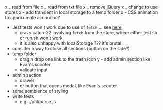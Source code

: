 x _ read from file
x _ read from txt file
x _ remove jQuery
x _ change to use stores
x - add transient in local storage to a temp folder
x - CSS animation to approximate accordion?

- Jest tests won't work due to use of `fetch` ... see [here](https://stackoverflow.com/questions/49618484/jest-typeerror-fetch-is-not-a-function)
    - crazy catch-22 involving `fetch` from the store, where either test.sh or run.sh won't work
    - it is also unhappy with localStorage ??? it's brutal 
- consider a way to close all sections (button on the side?) 
- temp folder
    - drag n drop one link to the trash icon
y - add admin section like Evan's scooter 
    - validate input
- admin section
    - drawer
    - or button that opens modal, like Evan's scooter 
- some semblence of styling 
- write tests
  - e.g. ./util/parse.js
